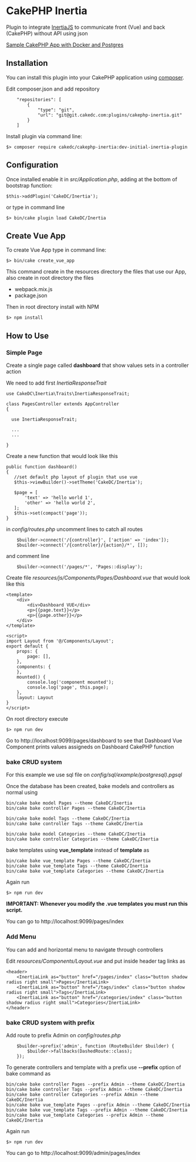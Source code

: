 # CakePHP Inertia
Plugin to integrate [InertiaJS](https://inertiajs.com/) to communicate front (Vue) and back (CakePHP) without API using json

<a href="docs/initial.md">Sample CakePHP App with Docker and Postgres</a>

## Installation

You can install this plugin into your CakePHP application using [composer](https://getcomposer.org).

Edit composer.json and add repository

```
    "repositories": [
        {
            "type": "git",
            "url": "git@git.cakedc.com:plugins/cakephp-inertia.git"
        }
    ]
```

Install plugin via command line:

```
$> composer require cakedc/cakephp-inertia:dev-initial-inertia-plugin
```

## Configuration

Once installed enable it in *src/Application.php*, adding at the bottom of bootstrap function:

```
$this->addPlugin('CakeDC/Inertia');
```

or type in command line

```
$> bin/cake plugin load CakeDC/Inertia
```

## Create Vue App

To create Vue App type in command line:

```
$> bin/cake create_vue_app
```

This command create in the resources directory the files that use our App, also create in root directory the files
- webpack.mix.js
- package.json

Then in root directory install with NPM

```
$> npm install
```

## How to Use

### Simple Page

Create a single page called **dashboard** that show values sets in a controller action 

We need to add first *InertiaResponseTrait*

```
use CakeDC\Inertia\Traits\InertiaResponseTrait;
  
class PagesController extends AppController
{

  use InertiaResponseTrait;
  
  ...
  ...
  
}
```

Create a new function that would look like this

```
public function dashboard()
{  
   //set default php layout of plugin that use vue
   $this->viewBuilder()->setTheme('CakeDC/Inertia');     

   $page = [
       'text' => 'hello world 1',
       'other' => 'hello world 2',
   ];
   $this->set(compact('page'));
}
```  

in *config/routes.php* uncomment lines to catch all routes

```
    $builder->connect('/{controller}', ['action' => 'index']);
    $builder->connect('/{controller}/{action}/*', []);
```

and comment line

```
    $builder->connect('/pages/*', 'Pages::display');
```

Create file *resources/js/Components/Pages/Dashboard.vue* that would look like this

```
<template>
    <div>
        <div>Dashboard VUE</div>
        <p>{{page.text}}</p>
        <p>{{page.other}}</p>
    </div>
</template>

<script>
import Layout from '@/Components/Layout';
export default {
    props: {
        page: [],
    },
    components: {
    },
    mounted() {
        console.log('component mounted');
        console.log('page', this.page);
    },
    layout: Layout
}
</script>
```

On root directory execute

```
$> npm run dev
```

Go to http://localhost:9099/pages/dashboard to see that Dashboard Vue Component prints values assigneds on Dashboard CakePHP function  

### bake CRUD system

For this example we use sql file on *config/sql/example/postgresql).pgsql*

Once the database has been created, bake models and controllers as normal using

```
bin/cake bake model Pages --theme CakeDC/Inertia
bin/cake bake controller Pages --theme CakeDC/Inertia

bin/cake bake model Tags --theme CakeDC/Inertia
bin/cake bake controller Tags --theme CakeDC/Inertia

bin/cake bake model Categories --theme CakeDC/Inertia
bin/cake bake controller Categories --theme CakeDC/Inertia
```

bake templates using **vue_template** instead of **template** as

```
bin/cake bake vue_template Pages --theme CakeDC/Inertia
bin/cake bake vue_template Tags --theme CakeDC/Inertia
bin/cake bake vue_template Categories --theme CakeDC/Inertia
```

Again run

```
$> npm run dev
```
**IMPORTANT: Whenever you modify the .vue templates you must run this script.**

You can go to http://localhost:9099/pages/index

### Add Menu

You can add and horizontal menu to navigate through controllers

Edit *resources/Components/Layout.vue* and put inside header tag links as 

```
<header>
    <InertiaLink as="button" href="/pages/index" class="button shadow radius right small">Pages</InertiaLink>
    <InertiaLink as="button" href="/tags/index" class="button shadow radius right small">Tags</InertiaLink>
    <InertiaLink as="button" href="/categories/index" class="button shadow radius right small">Categories</InertiaLink>
</header>
```

### bake CRUD system with prefix

Add route to prefix Admin on *config/routes.php*

```
    $builder->prefix('admin', function (RouteBuilder $builder) {
        $builder->fallbacks(DashedRoute::class);
    });
```

To generate controllers and template with a prefix use **--prefix** option of bake command as

```
bin/cake bake controller Pages --prefix Admin --theme CakeDC/Inertia
bin/cake bake controller Tags --prefix Admin --theme CakeDC/Inertia
bin/cake bake controller Categories --prefix Admin --theme CakeDC/Inertia
bin/cake bake vue_template Pages --prefix Admin --theme CakeDC/Inertia
bin/cake bake vue_template Tags --prefix Admin --theme CakeDC/Inertia
bin/cake bake vue_template Categories --prefix Admin --theme CakeDC/Inertia
```

Again run

```
$> npm run dev
```

You can go to http://localhost:9099/admin/pages/index